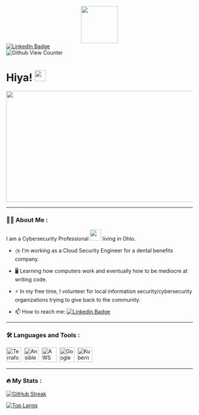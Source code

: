 <div id="header" align="center">
  <img src="https://media.giphy.com/media/RDZo7znAdn2u7sAcWH/giphy.gif" width="100"/>
</div>
<div id="badges">
  <a href="https://www.linkedin.com/in/cyber-morrison/">
    <img src="https://img.shields.io/badge/LinkedIn-blue?style=for-the-badge&logo=linkedin&logoColor=white" alt="LinkedIn Badge"/>
  </a>
</div>
<img src="https://komarev.com/ghpvc/?username=cloudmatt&style=flat-square&color=blue" alt="Github View Counter"/>
<h1>
  Hiya!
  <img src="https://media.giphy.com/media/hvRJCLFzcasrR4ia7z/giphy.gif" width="30px"/>
</h1>
<div align="center">
  <img src="https://media.giphy.com/media/dWesBcTLavkZuG35MI/giphy.gif" width="600" height="300"/>
</div>

---

### :man_technologist: About Me :
I am a Cybersecurity Professional <img src="https://media.giphy.com/media/WUlplcMpOCEmTGBtBW/giphy.gif" width="30"> living in Ohio.

- :cloud_with_lightning_and_rain: I’m working as a Cloud Security Engineer for a dental benefits company.

- :desktop_computer: Learning how computers work and eventually how to be mediocre at writing code.

- :zap: In my free time, I volunteer for local information security/cybersecurity organizations trying to give back to the community.

- :mailbox: How to reach me: [![Linkedin Badge](https://img.shields.io/badge/-kakbar-blue?style=flat&logo=Linkedin&logoColor=white)](https://www.linkedin.com/in/cyber-morrison/)

---

### :hammer_and_wrench: Languages and Tools :
<div>
  <img src="https://cdn.icon-icons.com/icons2/2148/PNG/512/terraform_icon_131940.png" title="Terraform" alt="Terraform" width="40" height="40"/>&nbsp;
  <img src="https://cdn.icon-icons.com/icons2/2148/PNG/512/ansible_icon_132595.png" title="Ansible" alt="Ansible" width="40" height="40"/>&nbsp;
  <img src="https://cdn.icon-icons.com/icons2/2389/PNG/512/amazon_aws_logo_icon_145507.png" title="AWS" alt="AWS" width="40" height="40"/>&nbsp;
  <img src="https://cdn.icon-icons.com/icons2/2389/PNG/512/google_cloud_logo_icon_145232.png" title="Google Cloud" alt="Google Cloud" width="40" height="40"/>&nbsp;
  <img src="https://cdn.icon-icons.com/icons2/2148/PNG/512/kubernetes_icon_132263.png" title="Kubernetes" alt="Kubernetes width="40" height="40"/>
</div>

---

### :fire: My Stats :
[![GitHub Streak](http://github-readme-streak-stats.herokuapp.com?user=cloudmatt&theme=dark&background=000000)](https://git.io/streak-stats)
                                                                                                                                                
[![Top Langs](https://github-readme-stats.vercel.app/api/top-langs/?username=cloudmatt&layout=compact&theme=vision-friendly-dark)](https://github.com/anuraghazra/github-readme-stats)
